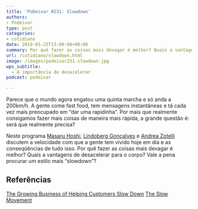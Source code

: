 ```yaml
---
title: 'PoDeixar #231: Slowdown'
authors:
- Podeixar
type: post
categories:
- cotidiano
date: 2019-03-25T13:00:08+00:00
summary: Por quê fazer as coisas mais devagar é melhor? Quais a vantagens de desacelerar para o corpo? Vale a pena procurar um estilo mais "slowdown"?
url: /cotidiano/slowdown.html
image: /images/podeixar231-slowdown.jpg
wps_subtitle:
  - A importância de desacelerar
podcast: podeixar

---
```

Parece que o mundo agora engatou uma quinta marcha e só anda a 200km/h. A gente come fast food, tem mensagens instantâneas e tá cada vez mais preocupado em &#8220;dar uma rapidinha&#8221;. Por mais que realmente consigamos fazer mais coisas de maneira mais rápida, a grande questão é: será que realmente precisa?

Neste programa [Masaru Hoshi][1], [Lindoberg Gonçalves][2] e [Andrea Zotelli][3] discutem a velocidade com que a gente tem vivido hoje em dia e as conseqüências de tudo isso. Por quê fazer as coisas mais devagar é melhor? Quais a vantagens de desacelerar para o corpo? Vale a pena procurar um estilo mais &#8220;slowdown&#8221;?<figure class="wp-block-embed-youtube wp-block-embed is-type-video is-provider-youtube wp-embed-aspect-16-9 wp-has-aspect-ratio">

<div class="wp-block-embed__wrapper">
  <span class="embed-youtube" style="text-align:center; display: block;"></span>
</div></figure>

## Referências

[The Growing Business of Helping Customers Slow Down][4]
[The Slow Movement][5]


 [1]: /japa
 [2]: /berg
 [3]: /andreazotelli
 [4]: https://hbr.org/2018/12/the-growing-business-of-helping-customers-slow-down
 [5]: https://www.slowmovement.com/
 [6]: https://vempra.ca/seguroviagem